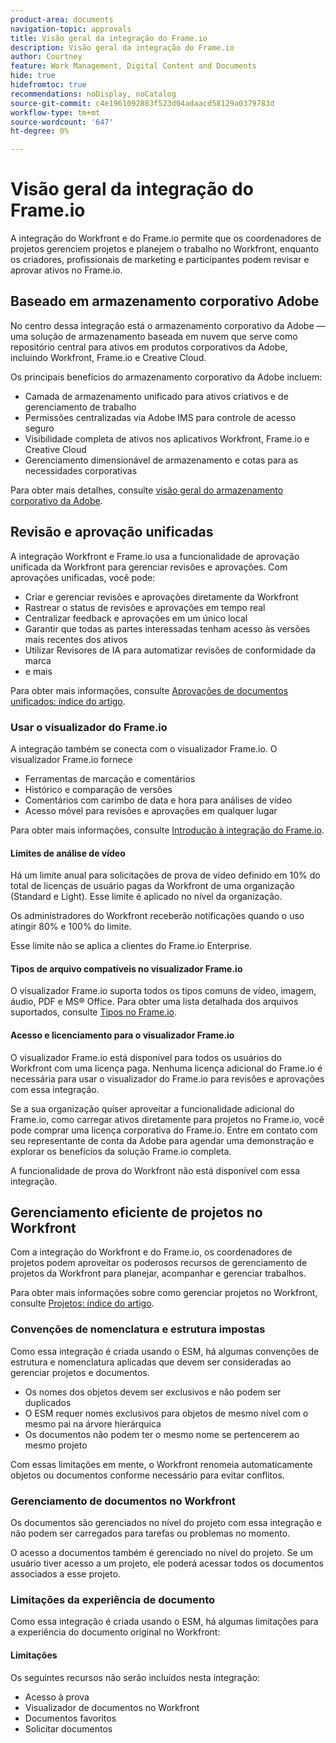 ```yaml
---
product-area: documents
navigation-topic: approvals
title: Visão geral da integração do Frame.io
description: Visão geral da integração do Frame.io
author: Courtney
feature: Work Management, Digital Content and Documents
hide: true
hidefromtoc: true
recommendations: noDisplay, noCatalog
source-git-commit: c4e1961092883f523d04adaacd58129a0379783d
workflow-type: tm+mt
source-wordcount: '647'
ht-degree: 0%

---
```



# Visão geral da integração do Frame.io

A integração do Workfront e do Frame.io permite que os coordenadores de projetos gerenciem projetos e planejem o trabalho no Workfront, enquanto os criadores, profissionais de marketing e participantes podem revisar e aprovar ativos no Frame.io.

## Baseado em armazenamento corporativo Adobe

No centro dessa integração está o armazenamento corporativo da Adobe — uma solução de armazenamento baseada em nuvem que serve como repositório central para ativos em produtos corporativos da Adobe, incluindo Workfront, Frame.io e Creative Cloud.

Os principais benefícios do armazenamento corporativo da Adobe incluem:

* Camada de armazenamento unificado para ativos criativos e de gerenciamento de trabalho
* Permissões centralizadas via Adobe IMS para controle de acesso seguro
* Visibilidade completa de ativos nos aplicativos Workfront, Frame.io e Creative Cloud <!--coming soon?-->
* Gerenciamento dimensionável de armazenamento e cotas para as necessidades corporativas

Para obter mais detalhes, consulte [visão geral do armazenamento corporativo da Adobe](/help/quicksilver/review-and-approve-work/esm-overview.md).

## Revisão e aprovação unificadas

A integração Workfront e Frame.io usa a funcionalidade de aprovação unificada da Workfront para gerenciar revisões e aprovações. Com aprovações unificadas, você pode:

* Criar e gerenciar revisões e aprovações diretamente da Workfront
* Rastrear o status de revisões e aprovações em tempo real
* Centralizar feedback e aprovações em um único local
* Garantir que todas as partes interessadas tenham acesso às versões mais recentes dos ativos
* Utilizar Revisores de IA para automatizar revisões de conformidade da marca
* e mais

Para obter mais informações, consulte [Aprovações de documentos unificados: índice do artigo](/help/quicksilver/review-and-approve-work/document-reviews-and-approvals/document-reviews-and-approvals.md).


### Usar o visualizador do Frame.io

A integração também se conecta com o visualizador Frame.io. O visualizador Frame.io fornece

* Ferramentas de marcação e comentários
* Histórico e comparação de versões
* Comentários com carimbo de data e hora para análises de vídeo
* Acesso móvel para revisões e aprovações em qualquer lugar

Para obter mais informações, consulte [Introdução à integração do Frame.io](/help/quicksilver/review-and-approve-work/native-integrations/frame-io/get-started-with-frame-integration.md).

#### Limites de análise de vídeo

Há um limite anual para solicitações de prova de vídeo definido em 10% do total de licenças de usuário pagas da Workfront de uma organização (Standard e Light). Esse limite é aplicado no nível da organização.

Os administradores do Workfront receberão notificações quando o uso atingir 80% e 100% do limite.

Esse limite não se aplica a clientes do Frame.io Enterprise.

#### Tipos de arquivo compatíveis no visualizador Frame.io

O visualizador Frame.io suporta todos os tipos comuns de vídeo, imagem, áudio, PDF e MS® Office. Para obter uma lista detalhada dos arquivos suportados, consulte [Tipos no Frame.io](https://help.frame.io/en/articles/9436564-supported-file-types-on-frame-io).

#### Acesso e licenciamento para o visualizador Frame.io

O visualizador Frame.io está disponível para todos os usuários do Workfront com uma licença paga. Nenhuma licença adicional do Frame.io é necessária para usar o visualizador do Frame.io para revisões e aprovações com essa integração.

Se a sua organização quiser aproveitar a funcionalidade adicional do Frame.io, como carregar ativos diretamente para projetos no Frame.io, você pode comprar uma licença corporativa do Frame.io. Entre em contato com seu representante de conta da Adobe para agendar uma demonstração e explorar os benefícios da solução Frame.io completa.

A funcionalidade de prova do Workfront não está disponível com essa integração.

## Gerenciamento eficiente de projetos no Workfront

Com a integração do Workfront e do Frame.io, os coordenadores de projetos podem aproveitar os poderosos recursos de gerenciamento de projetos da Workfront para planejar, acompanhar e gerenciar trabalhos.

Para obter mais informações sobre como gerenciar projetos no Workfront, consulte [Projetos: índice do artigo](/help/quicksilver/manage-work/projects/create-projects/create-project.md).

### Convenções de nomenclatura e estrutura impostas

Como essa integração é criada usando o ESM, há algumas convenções de estrutura e nomenclatura aplicadas que devem ser consideradas ao gerenciar projetos e documentos.

* Os nomes dos objetos devem ser exclusivos e não podem ser duplicados
* O ESM requer nomes exclusivos para objetos de mesmo nível com o mesmo pai na árvore hierárquica
* Os documentos não podem ter o mesmo nome se pertencerem ao mesmo projeto

Com essas limitações em mente, o Workfront renomeia automaticamente objetos ou documentos conforme necessário para evitar conflitos.

### Gerenciamento de documentos no Workfront

Os documentos são gerenciados no nível do projeto com essa integração e não podem ser carregados para tarefas ou problemas no momento.

O acesso a documentos também é gerenciado no nível do projeto. Se um usuário tiver acesso a um projeto, ele poderá acessar todos os documentos associados a esse projeto.

<!--Documents can't be dragged as full folders.-->

### Limitações da experiência de documento

Como essa integração é criada usando o ESM, há algumas limitações para a experiência do documento original no Workfront:

#### Limitações

Os seguintes recursos não serão incluídos nesta integração:

<!--* External document providers-->
* Acesso à prova
* Visualizador de documentos no Workfront
* Documentos favoritos
* Solicitar documentos


<!--#### Temporary limitations

For now, the following capabilities are not available:

* Send documents to Adobe Experience Manager Assets
* Multi-stage approvals
* Upload documents to comments or updates in Workfront
* Upload documents to tasks or issues in Workfront-->



